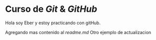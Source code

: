 # Curso de _Git_ & _GitHub_
Hola soy Eber y estoy practicando con gitHub.

Agregando mas contenido al _readme.md_
Otro ejemplo de actualizacion